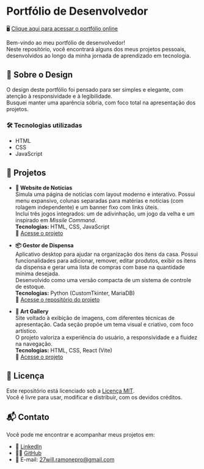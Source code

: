 # Portfólio de Desenvolvedor

🖥️ [Clique aqui para acessar o portfólio online](https://williamalvesoliveira.github.io)

Bem-vindo ao meu portfólio de desenvolvedor!  
Neste repositório, você encontrará alguns dos meus projetos pessoais, desenvolvidos ao longo da minha jornada de aprendizado em tecnologia.

## 🎨 Sobre o Design

O design deste portfólio foi pensado para ser simples e elegante, com atenção à responsividade e à legibilidade.  
Busquei manter uma aparência sóbria, com foco total na apresentação dos projetos.

### 🛠 Tecnologias utilizadas

- HTML  
- CSS  
- JavaScript  

## 🚀 Projetos

- **📰 Website de Notícias**  
Simula uma página de notícias com layout moderno e interativo. Possui menu expansivo, colunas separadas para matérias e notícias (com rolagem independente) e um banner fixo com links úteis.  
Inclui três jogos integrados: um de adivinhação, um jogo da velha e um inspirado em *Missile Command*.  
**Tecnologias:** HTML, CSS, JavaScript  
🔗 [Acesse o projeto](https://williamalvesoliveira.github.io/website/)

- **📦 Gestor de Dispensa**  
Aplicativo desktop para ajudar na organização dos itens da casa. Possui funcionalidades para adicionar, remover, editar produtos, exibir os itens da dispensa e gerar uma lista de compras com base na quantidade mínima desejada.  
Desenvolvido como uma versão compacta de um sistema de controle de estoque.  
**Tecnologias:** Python (CustomTkinter, MariaDB)  
🔗 [Acesse o repositório do projeto](https://github.com/WilliamAlvesOliveira/Gestor-de-Dispensa)

- **🎨 Art Gallery**  
Site voltado à exibição de imagens, com diferentes técnicas de apresentação. Cada seção propõe um tema visual e criativo, com foco artístico.  
O projeto valoriza a experiência do usuário, a responsividade e a fluidez na navegação.  
**Tecnologias:** HTML, CSS, React (Vite)  
🔗 [Acesse o projeto](https://williamalvesoliveira.github.io/art-gallery/)

## 📄 Licença

Este repositório está licenciado sob a [Licença MIT](./LICENSE).  
Você é livre para usar, modificar e distribuir, com os devidos créditos.

## 📬 Contato

Você pode me encontrar e acompanhar meus projetos em:

- 💼 [LinkedIn](https://www.linkedin.com/in/william-oliveira-a047a7268/)
- 🧑‍💻 [GitHub](https://github.com/WilliamAlvesOliveira)
- 📧 E-mail: 27will.ramonepro@gmail.com